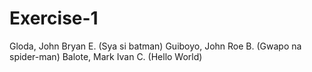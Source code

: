 # Exercise-1
Gloda, John Bryan E. (Sya si batman)
Guiboyo, John Roe B. (Gwapo na spider-man)
Balote, Mark Ivan C. (Hello World)